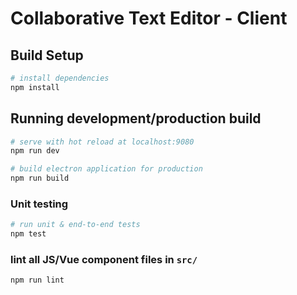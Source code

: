 # Collaborative Text Editor - Client

## Build Setup

``` bash
# install dependencies
npm install
```

## Running development/production build
```bash
# serve with hot reload at localhost:9080
npm run dev

# build electron application for production
npm run build
```

### Unit testing
```bash
# run unit & end-to-end tests
npm test
```

### lint all JS/Vue component files in `src/`
```bash
npm run lint
```
